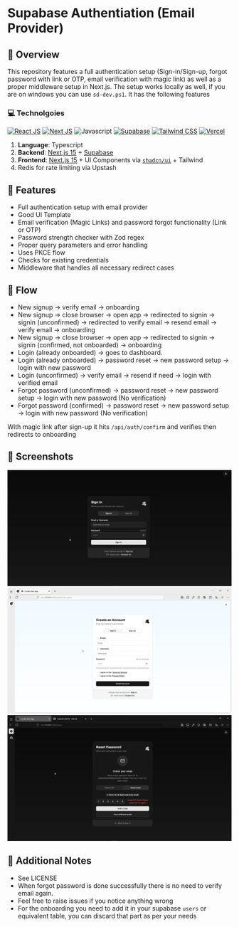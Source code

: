 # Supabase Authentiation (Email Provider)

## 🍁 Overview

This repository features a full authentication setup (Sign-in/Sign-up, forgot password with link or OTP, email verification with magic link) as well as a proper middleware setup in Next.js. The setup works locally as well, if you are on windows you can use `sd-dev.ps1`. It has the following features

### 💻 Technolgoies

[![React JS](https://skillicons.dev/icons?i=react "React JS")](https://react.dev/ "React JS") [![Next JS](https://skillicons.dev/icons?i=next "Next JS")](https://nextjs.org/ "Next JS") ![Javascript](https://skillicons.dev/icons?i=ts "Typescript") [![Supabase](https://skillicons.dev/icons?i=supabase "Supabase")](https://www.typescriptlang.org/ "Typescript") [![Tailwind CSS](https://skillicons.dev/icons?i=tailwind "Tailwind CSS")](https://tailwindcss.com/ "Tailwind CSS") [![Vercel](https://skillicons.dev/icons?i=vercel "Vercel")](https://vercel.app/ "Vercel")

1. **Language**: Typescript
2. **Backend**: [Next.js 15](https://nextjs.org/) + [Supabase](https://www.supabase.com/)
3. **Frontend**: [Next.js 15](https://nextjs.org/) + UI Components via [`shadcn/ui`](https://ui.shadcn.com/) + Tailwind
4. Redis for rate limiting via Upstash

## 🚀 Features

- Full authentication setup with email provider
- Good UI Template
- Email verification (Magic Links) and password forgot functionality (Link or OTP)
- Password strength checker with Zod regex
- Proper query parameters and error handling
- Uses PKCE flow 
- Checks for existing credentials
- Middleware that handles all necessary redirect cases

## 🤝 Flow

- New signup -> verify email -> onboarding
- New signup -> close browser -> open app -> redirected to signin -> signin (unconfirmed) -> redirected to verify email -> resend email -> verify email -> onboarding
- New signup -> close browser -> open app -> redirected to signin -> signin (confirmed, not onboarded) -> onboarding
- Login (already onboarded) -> goes to dashboard.
- Login (already onboarded) -> password reset -> new password setup -> login with new password
- Login (unconfirmed) -> verify email -> resend if need -> login with verified email
- Forgot password (unconfirmed) -> password reset -> new password setup -> login with new password (No verification)
- Forgot password (confirmed) -> password reset -> new password setup -> login with new password (No verification)

With magic link after sign-up it hits `/api/auth/confirm` and verifies then redirects to onboarding

## 📱 Screenshots

<div align="center">

![Signin-Signup](public/images/Signin-Signup.png)
![Signup-White](public/images/Signup-White.png)
![Reset](public/images/Reset.png)

</div>

## 📄 Additional Notes

- See LICENSE
- When forgot password is done successfully there is no need to verify email again.
- Feel free to raise issues if you notice anything wrong
- For the onboarding you need to add it in your supabase `users` or equivalent table, you can discard that part as per your needs